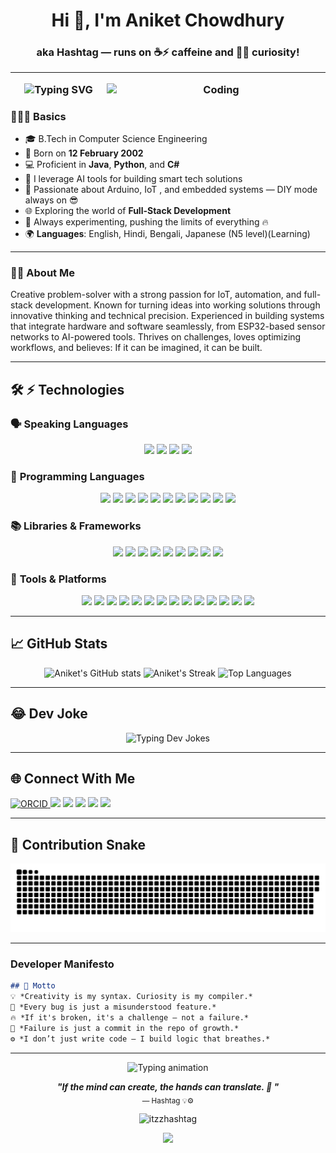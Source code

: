 <h1 align="center">Hi 👋, I'm Aniket Chowdhury</h1>
<h3 align="center">aka Hashtag — runs on ☕⚡ caffeine and 🧠💡 curiosity!

---

<img align="right" alt="Coding" width="350" src="https://media.giphy.com/media/qgQUggAC3Pfv687qPC/giphy.gif">

<p align="center">
  <img src="https://readme-typing-svg.herokuapp.com?font=Fira+Code&size=22&pause=1000&color=F75C7E&center=true&vCenter=true&width=435&lines=Crafting+logic+with+style...;Breaking+limits+with+code...;Hashtag+never+rests+%F0%9F%92%A1" alt="Typing SVG">
</p>



### 👨🏻‍💻 Basics
- 🎓 B.Tech in Computer Science Engineering
- 📅 Born on **12 February 2002**
- 💻 Proficient in **Java**, **Python**, and **C#**
- 🧠 I leverage AI tools for building smart tech solutions
- 🔧 Passionate about Arduino, IoT
  , and embedded systems — DIY mode always on 😎
- 🌐 Exploring the world of **Full-Stack Development**
- 🚀 Always experimenting, pushing the limits of everything 🔥
- 🌍 **Languages**: English, Hindi, Bengali, Japanese (N5 level)(Learning)
  
---
### 👨‍💻 About Me

Creative problem-solver with a strong passion for IoT, automation, and full-stack development. Known for turning ideas into working solutions through innovative thinking and technical precision. Experienced in building systems that integrate hardware and software seamlessly, from ESP32-based sensor networks to AI-powered tools. Thrives on challenges, loves optimizing workflows, and believes: If it can be imagined, it can be built.

---
## 🛠️ ⚡ Technologies  

### 🗣️ **Speaking Languages**

<p align="center">
  

<img src="https://img.shields.io/badge/English-Fluent-blue?style=for-the-badge&logo=googletranslate&logoColor=white" />
<img src="https://img.shields.io/badge/ Hindi-Native-orange?style=for-the-badge&logo=googletranslate&logoColor=white" />
<img src="https://img.shields.io/badge/ Bengali-Fluent-blue?style=for-the-badge&logo=googletranslate&logoColor=white" />
<img src="https://img.shields.io/badge/ Japanese-Learning(N5)-red?style=for-the-badge&logo=googletranslate&logoColor=white" />

</p>

### 🚀 **Programming Languages**  
<p align="center">

  <img src="https://img.shields.io/badge/Java-red?style=for-the-badge&logo=java&logoColor=white" />
  <img src="https://img.shields.io/badge/Python-3776AB?style=for-the-badge&logo=python&logoColor=white" />
  <img src="https://img.shields.io/badge/C%23-239120?style=for-the-badge&logo=c-sharp&logoColor=white" />
  <img src="https://img.shields.io/badge/C-00599C?style=for-the-badge&logo=c&logoColor=white" />
  <img src="https://img.shields.io/badge/C++-00599C?style=for-the-badge&logo=c%2B%2B&logoColor=white" />
  <img src="https://img.shields.io/badge/MySQL-4479A1?style=for-the-badge&logo=mysql&logoColor=white" />
  <img src="https://img.shields.io/badge/HTML5-E34F26?style=for-the-badge&logo=html5&logoColor=white" />
  <img src="https://img.shields.io/badge/CSS3-1572B6?style=for-the-badge&logo=css3&logoColor=white" />
  <img src="https://img.shields.io/badge/JavaScript-F7DF1E?style=for-the-badge&logo=javascript&logoColor=black" />
  <img src="https://img.shields.io/badge/Ruby-CC342D?style=for-the-badge&logo=ruby&logoColor=white" />
  <img src="https://img.shields.io/badge/PHP-777BB4?style=for-the-badge&logo=php&logoColor=white" />

</p>

### 📚 **Libraries & Frameworks**  
<p align="center">
  <img src="https://img.shields.io/badge/Swirl-R%20Learning-276DC3?style=for-the-badge&logo=r&logoColor=white" />
  <img src="https://img.shields.io/badge/NumPy-013243?style=for-the-badge&logo=numpy&logoColor=white" />
  <img src="https://img.shields.io/badge/Pandas-150458?style=for-the-badge&logo=pandas&logoColor=white" />
  <img src="https://img.shields.io/badge/React-20232A?style=for-the-badge&logo=react&logoColor=61DAFB" />
  <img src="https://img.shields.io/badge/Flutter-02569B?style=for-the-badge&logo=flutter&logoColor=white" />  
  <img src="https://img.shields.io/badge/Node.js-339933?style=for-the-badge&logo=nodedotjs&logoColor=white" />
  <img src="https://img.shields.io/badge/PyTorch-EE4C2C?style=for-the-badge&logo=pytorch&logoColor=white" />
  <img src="https://img.shields.io/badge/NLTK-4A90E2?style=for-the-badge&logo=python&logoColor=white" />
  <img src="https://img.shields.io/badge/TensorFlow-FF6F00?style=for-the-badge&logo=tensorflow&logoColor=white" />
</p>

### 🔧 **Tools & Platforms**  
<p align="center">
  <img src="https://img.shields.io/badge/GitHub%20Pages-121013?style=for-the-badge&logo=github&logoColor=white" />
  <img src="https://img.shields.io/badge/GitHub-181717?style=for-the-badge&logo=github&logoColor=white" />
  <img src="https://img.shields.io/badge/VS%20Code-007ACC?style=for-the-badge&logo=visual-studio-code&logoColor=white" />
  <img src="https://img.shields.io/badge/Eclipse-2C2255?style=for-the-badge&logo=eclipse&logoColor=white" />
  <img src="https://img.shields.io/badge/Adobe%20Photoshop-31A8FF?style=for-the-badge&logo=adobe-photoshop&logoColor=white" />
  <img src="https://img.shields.io/badge/AI--Tools-FF6F00?style=for-the-badge&logo=OpenAI&logoColor=white" />
  <img src="https://img.shields.io/badge/Office-D83B01?style=for-the-badge&logo=microsoft-office&logoColor=white" />
  <img src="https://img.shields.io/badge/Arduino-00979D?style=for-the-badge&logo=arduino&logoColor=white" />
  <img src="https://img.shields.io/badge/AWS-232F3E?style=for-the-badge&logo=amazon-aws&logoColor=white" />
  <img src="https://img.shields.io/badge/Windows-0078D6?style=for-the-badge&logo=windows&logoColor=white" />
  <img src="https://img.shields.io/badge/Ubuntu-E95420?style=for-the-badge&logo=ubuntu&logoColor=white" />
  <img src="https://img.shields.io/badge/Anaconda-44A833?style=for-the-badge&logo=anaconda&logoColor=white" />  
  <img src="https://img.shields.io/badge/Google%20Cloud-4285F4?style=for-the-badge&logo=google-cloud&logoColor=white" />
  <img src="https://img.shields.io/badge/Android-3DDC84?style=for-the-badge&logo=android&logoColor=white" />
</p>

---

## 📈 GitHub Stats

<p align="center">
  <img src="https://github-readme-stats.vercel.app/api?username=itzzhashtag&show_icons=true&theme=tokyonight" alt="Aniket's GitHub stats" />
  <img src="https://github-readme-streak-stats.herokuapp.com/?user=itzzhashtag&theme=tokyonight" alt="Aniket's Streak" />
  <img src="https://github-readme-stats.vercel.app/api/top-langs/?username=itzzhashtag&layout=compact&theme=tokyonight&hide_border=true" alt="Top Languages" />
  
</p>

---

## 😂 **Dev Joke**  
<!-- 😂 Developer Jokes: Clean, No Overflow -->
<p align="center">
  <img src="https://readme-typing-svg.herokuapp.com?font=Fira+Code&size=19&duration=4000&pause=8000&color=FF6F91&center=true&vCenter=true&width=580&height=50&lines=Why+do+devs+prefer+dark+mode%3F+Light+attracts+bugs!;I+have+99+problems...+and+a+semicolon+caused+them.;There's+no+place+like+127.0.0.1;To+understand+recursion...+read+this+again.;Real+devs+ship+first%2C+fix+later.;Programmers+don’t+die%2C+they+just+cache+out.;Hardware+problem%3F+Not+my+code!" alt="Typing Dev Jokes" />
</p>

---

## 🌐 Connect With Me

<p align="left">
  <a href="https://orcid.org/0009-0003-5718-3004"><img src="https://img.shields.io/badge/ORCID-4AB835?style=for-the-badge&logo=orcid&logoColor=white" alt="ORCID">
  <a href="https://www.linkedin.com/in/itzz-hashtag/"><img src="https://img.shields.io/badge/LinkedIn-0A66C2?style=for-the-badge&logo=linkedin&logoColor=white" /></a>
  <a href="mailto:micro.aniket@gmail.com"><img src="https://img.shields.io/badge/Email-D14836?style=for-the-badge&logo=gmail&logoColor=white" /></a>
  <a href="https://github.com/itzzhashtag"><img src="https://img.shields.io/badge/GitHub-100000?style=for-the-badge&logo=github&logoColor=white" /></a>
  <a href="https://instagram.com/itzz_hashtag"><img src="https://img.shields.io/badge/Instagram-E4405F?style=for-the-badge&logo=instagram&logoColor=white" /></a>
  <a href="https://discord.gg/KGKRYcpe4W"><img src="https://img.shields.io/badge/Discord-5865F2?style=for-the-badge&logo=discord&logoColor=white" /></a>
</p>

---
## 🐍 Contribution Snake

<p align="center">
  <img src="https://raw.githubusercontent.com/itzzhashtag/itzzhashtag/output/github-contribution-grid-snake.svg" alt="snake animation" />
</p>



















---

###  Developer Manifesto  
```markdown
## 🧠 Motto
💡 *Creativity is my syntax. Curiosity is my compiler.*  
🎯 *Every bug is just a misunderstood feature.*  
🔥 *If it's broken, it's a challenge — not a failure.*
🧠 *Failure is just a commit in the repo of growth.*
⚙️ *I don’t just write code — I build logic that breathes.* 
```

---
 
<!-- ⚙️ Dynamic Tech Quotes / Jokes Section -->
<p align="center">
  <img src="https://readme-typing-svg.herokuapp.com?font=Fira+Code&size=20&duration=4000&pause=1200&color=00FFDD&center=true&vCenter=true&width=700&lines=“Code+is+poetry+in+logic.”;“Machines+follow+logic+—+we+create+it.”;“You+aren’t+coding+until+you’re+debugging+your+own+sanity.”;“A+bug+isn’t+a+mistake...+it’s+a+feature+in+disguise.”;“Technology+isn’t+magic.+But+it’s+close.”;“In+the+binary+of+life,+I+choose+to+compile.”;“Stack+Overflow+is+my+second+brain.”" alt="Typing animation" />
</p>

 <p align="center">
  <b><i>"If the mind can create, the hands can translate. 💪 "</i></b><br>
  <sub>— Hashtag 💡⚙️</sub>
</p>

<p align="center">
<bs>
  <img src="https://komarev.com/ghpvc/?username=itzzhashtag&label=Profile%20views&color=0e75b6&style=flat" alt="itzzhashtag" />
</p>
<p align="center">
  <img src="https://capsule-render.vercel.app/api?type=waving&color=auto&height=100&section=footer"/>
</p>
